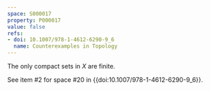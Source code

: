 ```yaml
---
space: S000017
property: P000017
value: false
refs:
- doi: 10.1007/978-1-4612-6290-9_6
  name: Counterexamples in Topology
---
```


The only compact sets  in $X$ are finite.

See item #2 for space #20 in {{doi:10.1007/978-1-4612-6290-9_6}}.
